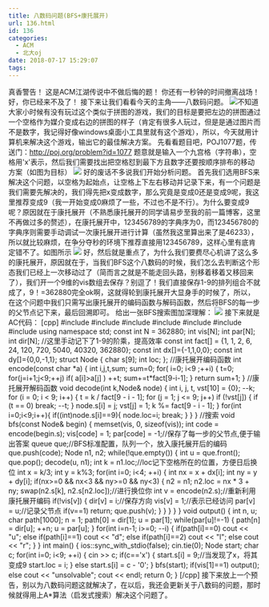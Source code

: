 ```yaml
---
title: 八数码问题(BFS+康托展开)
url: 136.html
id: 136
categories:
  - ACM
  - 北大oj
date: 2018-07-17 15:29:07
tags:
---
```


真香警告！ 这是ACM江湖传说中不做后悔的题！ 你还有一秒钟的时间撤离战场！ 好，你已经来不及了！ 接下来让我们看看今天的主角——八数码问题。 ![](http://39.107.233.145/wp-content/uploads/2018/07/game.jpg)不知道大家小时候有没有玩过这个类似于拼图的游戏，我们的目标是要把左边的拼图通过一个空格作为媒介变成右边的拼图的样子（肯定有很多人玩过，但是是通过图片而不是数字，我记得好像windows桌面小工具里就有这个游戏），所以，今天就用计算机来解决这个游戏，输出它的最佳解决方案。 先看看题目吧，POJ1077题，传送门：http://poj.org/problem?id=1077 题意就是输入一个九宫格（字符串），空格用'x'表示，然后我们需要找出把空格怼到最下方且数字还要按顺序排布的移动方案（如图为目标） ![](http://39.107.233.145/wp-content/uploads/2018/07/mubiao.jpg) 好的废话不多说我们开始分析问题。 首先我们选用BFS来解决这个问题，以空格为起始点，让空格上下左右移动并记录下来，有一个问题是我们需要先解决的，我们得先把x变成数字，那么究竟是变成0还是变成9呢，我这里推荐变成9（我一开始变成0麻烦了一些，不过也不是不行）。为什么要变成9呢？原因就在于康托展开（不熟悉康托展开的同学请易步至我的前一篇博客，这里不再做过多的赘述），在康托展开中，123456789的字典序为0，而123456780的字典序则需要手动调试一次康托展开进行计算（虽然我这里算出来了是46233），所以就比较麻烦，在争分夺秒的环境下推荐直接用123456789，这样心里有底肯定错不了。如图所示 ![](http://39.107.233.145/wp-content/uploads/2018/07/9.jpeg) 好，然后就是重点了，为什么我们要费尽心机讲了这么多的康托展开，原因就在于，当我们BFS这个八数码的时候，我们怎么去判断这个形态我们已经上一次移动过了（简而言之就是不能走回头路，别移着移着又移回来了），我们开一个9维的vis数组去保存？别逗了！我们直接保存1-9的排列组合不就成了，9！=362880完全ok啊，这就得轮到康托展开大显身手的时候了，所以，在这个问题中我们只需写出康托展开的编码函数与解码函数，然后将BFS的每一步的父节点记下来，最后回溯即可。 给出一张BFS搜索图加深理解： ![](http://39.107.233.145/wp-content/uploads/2018/07/搜索图.jpeg) 接下来就是AC代码： \[cpp\] #include <cstring> #include <iostream> #include <algorithm> #include <vector> #include <stack> #include <queue> #include <string> using namespace std; const int N = 362880; int vis\[N\]; int par\[N\]; int dir\[N\]; //这里手动记下了1-9的阶乘，提高效率 const int fact\[\] = {1, 1, 2, 6, 24, 120, 720, 5040, 40320, 362880}; const int dx\[\]={-1,1,0,0}; const int dy\[\]={0,0,-1,1}; struct Node { char s\[9\]; int loc; }; //康托展开编码函数 int encode(const char \*a) { int i,j,t,sum; sum=0; for( i=0; i<9 ;++i) { t=0; for(j=i+1;j<9;++j) if( a\[i\]>a\[j\] ) ++t; sum+=t\*fact\[9-i-1\]; } return sum+1; } //康托展开解码函数 void decode(int k,Node& node) { int i, j, t, vst\[10\] = {0}; --k; for (i = 0; i < 9; i++) { t = k / fact\[9 - i - 1\]; for (j = 1; j <= 9; j++) if (!vst\[j\]) { if (t == 0) break; --t; } node.s\[i\] = j; vst\[j\] = 1; k %= fact\[9 - i - 1\]; } for(int i=0;i<9;i++){ if((int)node.s\[i\]==9){ node.loc=i; break; } } } //搜索 void bfs(const Node& begin) { memset(vis, 0, sizeof(vis)); int code = encode(begin.s); vis\[code\] = 1; par\[code\] = -1;//保存了每一步的父节点,便于输出答案 queue<int> que;//BFS标准配置，队列一个，放入康托展开后的编码 que.push(code); Node n1, n2; while(!que.empty()) { int u = que.front(); que.pop(); decode(u, n1); int k = n1.loc;//loc记下空格所在的位置，方便日后换位 int x = k/3; int y = k%3; for(int i=0; i<4; ++i) { int nx = x + dx\[i\]; int ny = y + dy\[i\]; if(nx>=0 && nx<3 && ny>=0 && ny<3) { n2 = n1; n2.loc = nx * 3 + ny; swap(n2.s\[k\], n2.s\[n2.loc\]);//进行换位你 int v = encode(n2.s);//重新利用康托展开编码 if(!vis\[v\]) { dir\[v\] = i;//保存方向 vis\[v\] = 1;//表示已经访问 par\[v\] = u;//记录父节点 if(v==1) return; que.push(v); } } } } } void output() { int n, u; char path\[1000\]; n = 1; path\[0\] = dir\[1\]; u = par\[1\]; while(par\[u\]!=-1) { path\[n\] = dir\[u\]; ++n; u = par\[u\]; } for(int i=n-1; i>=0; --i) { if(path\[i\]==0) cout << "u"; else if(path\[i\]==1) cout << "d"; else if(path\[i\]==2) cout << "l"; else cout << "r"; } } int main() { ios::sync\_with\_stdio(false); cin.tie(0); Node start; char c; for(int i=0; i<9; ++i) { cin >> c; if(c=='x') { start.s\[i\] = 9;//当发现了x，将其变成9 start.loc = i; } else start.s\[i\] = c - '0'; } bfs(start); if(vis\[1\]==1) output(); else cout << "unsolvable"; cout << endl; return 0; } \[/cpp\] 接下来放上一个预告，别以为八数码问题这就解决了，在以后，我还会更新关于八数码的问题，那时候就得用上A*算法（启发式搜索）解决这个问题了。